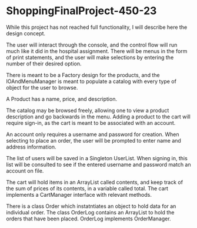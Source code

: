# ShoppingFinalProject-450-23 

While this project has not reached full functionality, I will describe here the design concept.

The user will interact through the console, and the control flow will run much like it did in
the hospital assignment. There will be menus in the form of print statements, and the user 
will make selections by entering the number of their desired option. 

There is meant to be a Factory design for the products, and the IOAndMenuManager is meant to 
populate a catalog with every type of object for the user to browse. 

A Product has a name, price, and description.

The catalog may be browsed freely, allowing one to view a product description and go backwards 
in the menu. Adding a product to the cart will require sign-in, as the cart is meant to be 
associated with an account. 

An account only requires a username and password for creation. When selecting to place an order, 
the user will be prompted to enter name and address information.

The list of users will be saved in a Singleton UserList. When signing in, this list will be 
consulted to see if the entered username and password match an account on file. 

The cart will hold items in an ArrayList called contents, and keep track of the sum of 
prices of its contents, in a variable called total. The cart implements a CartManager 
interface with relevant methods. 

There is a class Order which instatntiates an object to hold data for an individual order. 
The class OrderLog contains an ArrayList to hold the orders that have been placed. 
OrderLog implements OrderManager.
